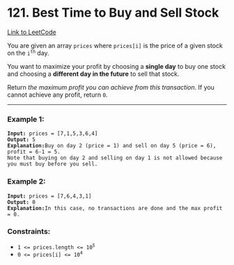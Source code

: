 # 121. Best Time to Buy and Sell Stock

[Link to LeetCode](https://leetcode.com/problems/best-time-to-buy-and-sell-stock/)

You are given an array `prices` where `prices[i]` is the price of a given stock on the <code>i<sup>th</sup></code> day.

You want to maximize your profit by choosing a **single day** to buy one stock and choosing a **different day in the future** to sell that stock.

Return _the maximum profit you can achieve from this transaction_. If you cannot achieve any profit, return `0`.

---

### Example 1:

<pre><code><strong>Input:</strong> prices = [7,1,5,3,6,4]
<strong>Output:</strong> 5
<strong>Explanation:</strong>Buy on day 2 (price = 1) and sell on day 5 (price = 6), profit = 6-1 = 5.
Note that buying on day 2 and selling on day 1 is not allowed because you must buy before you sell.</code></pre>

### Example 2:

<pre><code><strong>Input:</strong> prices = [7,6,4,3,1]
<strong>Output:</strong> 0
<strong>Explanation:</strong>In this case, no transactions are done and the max profit = 0.</code></pre>

### Constraints:

* <code>1 <= prices.length <= 10<sup>5</sup></code>
* <code>0 <= prices[i] <= 10<sup>4</sup></code>